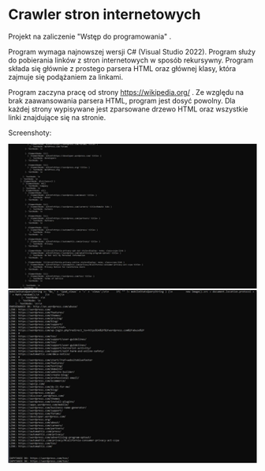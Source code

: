 # Crawler stron internetowych


Projekt na zaliczenie "Wstęp do programowania" .

Program wymaga najnowszej wersji C# (Visual Studio 2022). Program służy do pobierania linków z stron internetowych w sposób rekursywny.
Program składa się głównie z prostego parsera HTML oraz głównej klasy, która zajmuje się podążaniem za linkami.

Program zaczyna pracę od strony https://wikipedia.org/ . Ze względu na brak zaawansowania parsera HTML, program jest dosyć powolny.
Dla każdej strony wypisywane jest zparsowane drzewo HTML oraz wszystkie linki znajdujące się na stronie.

Screenshoty:

![Screenshot](screen1.jpg)
![Screenshot](screen2.jpg)
